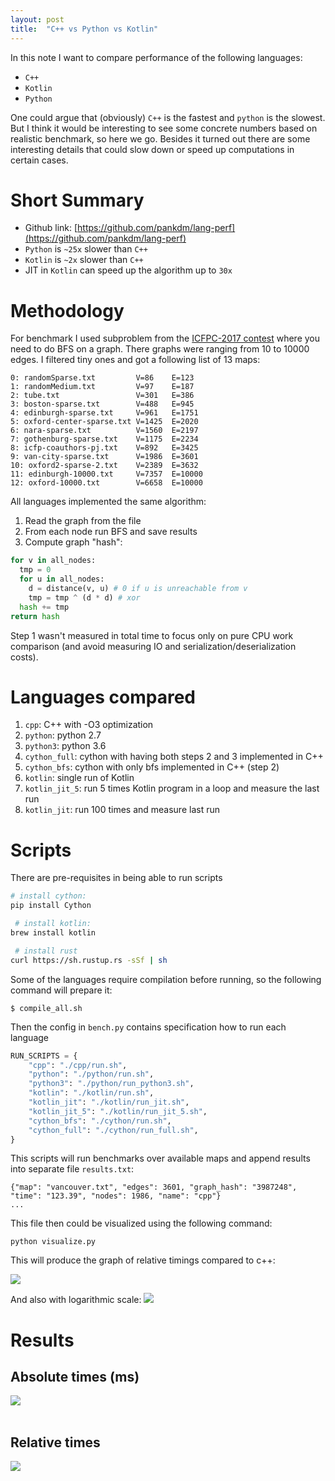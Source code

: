 ```yaml
---
layout: post
title:  "C++ vs Python vs Kotlin"
---
```

In this note I want to compare performance of the following languages:

  * `C++`
  * `Kotlin`
  * `Python`

One could argue that (obviously) `C++` is the fastest and `python` is the slowest.
But I think it would be interesting to see some concrete numbers based on
realistic benchmark, so here we go.
Besides it turned out there are some interesting details that
could slow down or speed up computations in certain cases.


# **Short Summary**

 * Github link: [https://github.com/pankdm/lang-perf](https://github.com/pankdm/lang-perf)
 * `Python` is `~25x` slower than `C++`
 * `Kotlin` is `~2x` slower than `C++`
 * JIT in `Kotlin` can speed up the algorithm up to `30x`

# **Methodology**

For benchmark I used subproblem from the [ICFPC-2017 contest](/icfpc-2017.html) where
you need to do BFS on a graph. There graphs were ranging from 10 to 10000 edges.
I filtered tiny ones and got a following list of 13 maps:

```
0: randomSparse.txt      	V=86	E=123
1: randomMedium.txt      	V=97	E=187
2: tube.txt              	V=301	E=386
3: boston-sparse.txt     	V=488	E=945
4: edinburgh-sparse.txt  	V=961	E=1751
5: oxford-center-sparse.txt	V=1425	E=2020
6: nara-sparse.txt       	V=1560	E=2197
7: gothenburg-sparse.txt 	V=1175	E=2234
8: icfp-coauthors-pj.txt 	V=892	E=3425
9: van-city-sparse.txt   	V=1986	E=3601
10: oxford2-sparse-2.txt  	V=2389	E=3632
11: edinburgh-10000.txt   	V=7357	E=10000
12: oxford-10000.txt      	V=6658	E=10000
```

All languages implemented the same algorithm:

1. Read the graph from the file
2. From each node run BFS and save results
3. Compute graph "hash":

```python
for v in all_nodes:
  tmp = 0
  for u in all_nodes:
    d = distance(v, u) # 0 if u is unreachable from v
    tmp = tmp ^ (d * d) # xor
  hash += tmp
return hash
```

Step 1 wasn't measured in total time to focus only on pure CPU work comparison
(and avoid measuring IO and serialization/deserialization costs).


# **Languages compared**

1. `cpp`: C++ with -O3 optimization
2. `python`: python 2.7
3. `python3`: python 3.6
4. `cython_full`: cython with having both steps 2 and 3 implemented in C++
5. `cython_bfs`: cython with only bfs implemented in C++ (step 2)
6. `kotlin`: single run of Kotlin
7. `kotlin_jit_5`: run 5 times Kotlin program in a loop and measure the last run
8. `kotlin_jit`: run 100 times and measure last run

# **Scripts**

There are pre-requisites in being able to run scripts

```bash
# install cython:
pip install Cython

 # install kotlin:
brew install kotlin

 # install rust
curl https://sh.rustup.rs -sSf | sh
```

Some of the languages require compilation before running, so the following
command will prepare it:

```
$ compile_all.sh
```

Then the config in `bench.py` contains specification how to run each language

```python
RUN_SCRIPTS = {
    "cpp": "./cpp/run.sh",
    "python": "./python/run.sh",
    "python3": "./python/run_python3.sh",
    "kotlin": "./kotlin/run.sh",
    "kotlin_jit": "./kotlin/run_jit.sh",
    "kotlin_jit_5": "./kotlin/run_jit_5.sh",
    "cython_bfs": "./cython/run.sh",
    "cython_full": "./cython/run_full.sh",
}
```

This scripts will run benchmarks over available maps and append results
into separate file `results.txt`:

```
{"map": "vancouver.txt", "edges": 3601, "graph_hash": "3987248", "time": "123.39", "nodes": 1986, "name": "cpp"}
...
```

This file then could be visualized using the following command:

```
python visualize.py
```

This will produce the graph of relative timings compared to c++:

<img src="img/lang-perf/graph.png"/>

And also with logarithmic scale:
<img src="img/lang-perf/graph-log.png"/>


# **Results**

## Absolute times (ms)
<img src="img/lang-perf/table-abs.jpg"/>
<br>
<br>

## Relative times
<img src="img/lang-perf/table-rel.jpg"/>
